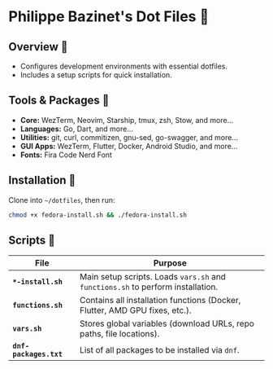 # Philippe Bazinet's Dot Files 🔨

## Overview 📒

- Configures development environments with essential dotfiles.
- Includes a setup scripts for quick installation.

## Tools & Packages 🔧

- **Core:** WezTerm, Neovim, Starship, tmux, zsh, Stow, and more...
- **Languages:** Go, Dart, and more...
- **Utilities:** git, curl, commitizen, gnu-sed, go-swagger, and more...
- **GUI Apps:** WezTerm, Flutter, Docker, Android Studio, and more...
- **Fonts:** Fira Code Nerd Font

## Installation 📜

Clone into `~/dotfiles`, then run:

```bash
chmod +x fedora-install.sh && ./fedora-install.sh
```

## Scripts 📝

| File                   | Purpose                                                                         |
| ---------------------- | ------------------------------------------------------------------------------- |
| **`*-install.sh`**     | Main setup scripts. Loads `vars.sh` and `functions.sh` to perform installation. |
| **`functions.sh`**     | Contains all installation functions (Docker, Flutter, AMD GPU fixes, etc.).     |
| **`vars.sh`**          | Stores global variables (download URLs, repo paths, file locations).            |
| **`dnf-packages.txt`** | List of all packages to be installed via `dnf`.                                 |
